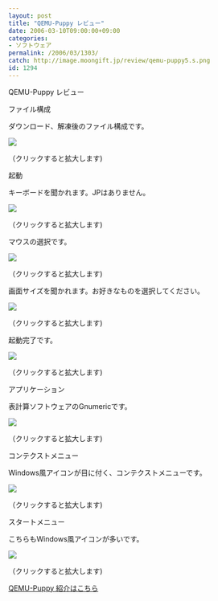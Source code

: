 ```yaml
---
layout: post
title: "QEMU-Puppy レビュー"
date: 2006-03-10T09:00:00+09:00
categories:
- ソフトウェア
permalink: /2006/03/1303/
catch: http://image.moongift.jp/review/qemu-puppy5.s.png
id: 1294
---
```

QEMU-Puppy レビュー  
<!--more-->

ファイル構成

  

ダウンロード、解凍後のファイル構成です。

  

[![](http://image.moongift.jp/review/qemu-puppy1.s.png)](http://image.moongift.jp/review/qemu-puppy1.png)  
  
（クリックすると拡大します)

  

起動

  

キーボードを聞かれます。JPはありません。

  

[![](http://image.moongift.jp/review/qemu-puppy2.s.png)](http://image.moongift.jp/review/qemu-puppy2.png)  
  
（クリックすると拡大します)

  

マウスの選択です。

  

[![](http://image.moongift.jp/review/qemu-puppy3.s.png)](http://image.moongift.jp/review/qemu-puppy3.png)  
  
（クリックすると拡大します)

  

画面サイズを聞かれます。お好きなものを選択してください。

  

[![](http://image.moongift.jp/review/qemu-puppy4.s.png)](http://image.moongift.jp/review/qemu-puppy4.png)  
  
（クリックすると拡大します)

  

起動完了です。

  

[![](http://image.moongift.jp/review/qemu-puppy5.s.png)](http://image.moongift.jp/review/qemu-puppy5.png)  
  
（クリックすると拡大します)

  

アプリケーション

  

表計算ソフトウェアのGnumericです。

  

[![](http://image.moongift.jp/review/qemu-puppy6.s.png)](http://image.moongift.jp/review/qemu-puppy6.png)  
  
（クリックすると拡大します)

  

コンテクストメニュー

  

Windows風アイコンが目に付く、コンテクストメニューです。

  

[![](http://image.moongift.jp/review/qemu-puppy7.s.png)](http://image.moongift.jp/review/qemu-puppy7.png)  
  
（クリックすると拡大します)

  

スタートメニュー

  

こちらもWindows風アイコンが多いです。

  

[![](http://image.moongift.jp/review/qemu-puppy8.s.png)](http://image.moongift.jp/review/qemu-puppy8.png)  
  
（クリックすると拡大します)

  

[QEMU-Puppy 紹介はこちら](http://oss.moongift.jp/intro/i-1295.html)

